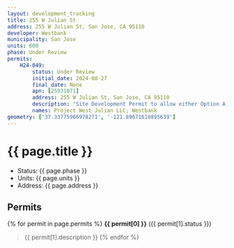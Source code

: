 ```yaml
---
layout: development_tracking
title: 255 W Julian St
address: 255 W Julian St, San Jose, CA 95110
developer: Westbank
municipality: San Jose
units: 600
phase: Under Review
permits:
    H24-049:
        status: Under Review
        initial_date: 2024-08-27
        final_date: None
        apn: [25931071]
        address: 255 W Julian St, San Jose, CA 95110
        description: "Site Development Permit to allow either Option A, consisting of the construction of a 14-story office building with ground-floor retail space and four underground parking levels and exterior modifications to an existing six-story office building, as approved under File No. SP21-037, or Option B, consisting of the construction of an 18-story, mixed-use tower with 600 residential units, ground-floor retail space, and four levels of underground parking, and a Vesting Tentative Map to merge five lots into one, on an approximately 1.8-gross-acre site."
        names: Project West Julian LLC; Westbank
geometry: ['37.33775966978271', '-121.89671618895639']
---
```

# {{ page.title }}
- Status: {{ page.phase }}
- Units: {{ page.units }}
- Address: {{ page.address }}

## Permits
{% for permit in page.permits %}
  **{{ permit[0] }}** ({{ permit[1].status }})
  >{{ permit[1].description }}
{% endfor %}
